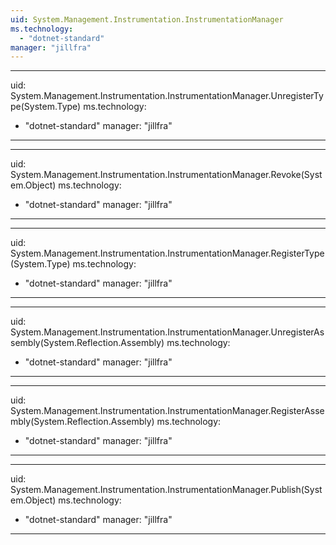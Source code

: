 ```yaml
---
uid: System.Management.Instrumentation.InstrumentationManager
ms.technology: 
  - "dotnet-standard"
manager: "jillfra"
---
```


---
uid: System.Management.Instrumentation.InstrumentationManager.UnregisterType(System.Type)
ms.technology: 
  - "dotnet-standard"
manager: "jillfra"
---

---
uid: System.Management.Instrumentation.InstrumentationManager.Revoke(System.Object)
ms.technology: 
  - "dotnet-standard"
manager: "jillfra"
---

---
uid: System.Management.Instrumentation.InstrumentationManager.RegisterType(System.Type)
ms.technology: 
  - "dotnet-standard"
manager: "jillfra"
---

---
uid: System.Management.Instrumentation.InstrumentationManager.UnregisterAssembly(System.Reflection.Assembly)
ms.technology: 
  - "dotnet-standard"
manager: "jillfra"
---

---
uid: System.Management.Instrumentation.InstrumentationManager.RegisterAssembly(System.Reflection.Assembly)
ms.technology: 
  - "dotnet-standard"
manager: "jillfra"
---

---
uid: System.Management.Instrumentation.InstrumentationManager.Publish(System.Object)
ms.technology: 
  - "dotnet-standard"
manager: "jillfra"
---
